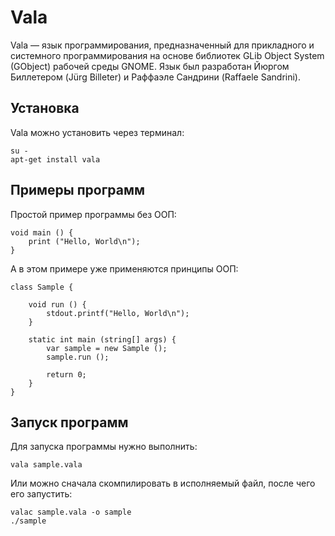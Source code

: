 # Vala

Vala — язык программирования, предназначенный для прикладного и системного программирования на основе библиотек GLib Object System (GObject) рабочей среды GNOME. 
Язык был разработан Йюргом Биллетером (Jürg Billeter) и Раффаэле Сандрини (Raffaele Sandrini).

## Установка

Vala можно установить через терминал:

```shell
su -
apt-get install vala
```
## Примеры программ

Простой пример программы без ООП:

```vala
void main () {
    print ("Hello, World\n");
}
```
А в этом примере уже применяются принципы ООП:

```vala
class Sample {

    void run () {
        stdout.printf("Hello, World\n");
    }
 
    static int main (string[] args) {
        var sample = new Sample ();
        sample.run ();

        return 0;
    }
}
```
## Запуск программ

Для запуска программы нужно выполнить:

```shell
vala sample.vala
```

Или можно сначала скомпилировать в исполняемый файл, после чего его запустить:

```shell
valac sample.vala -o sample
./sample
```